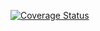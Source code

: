 [![Coverage Status](https://coveralls.io/repos/github/kageruka02/mybackend/badge.png?branch=main&kill_cache=1)](https://coveralls.io/github/kageruka02/mybackend?branch=main)
